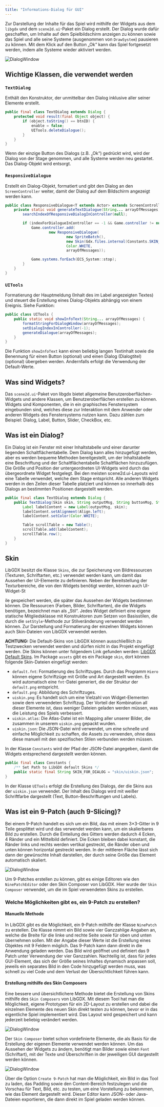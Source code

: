 ```yaml
---
title: "Informations-Dialog für GUI"
---
```


Zur Darstellung der Inhalte für das Spiel wird mithilfe der Widgets aus dem `libgdx` und dem `scene2d.ui`-Paket ein Dialog erstellt. Der Dialog wurde dafür geschaffen, um Inhalte auf dem Spielbildschirm anzeigen zu können sowie das Spiel und alle seine Systeme (ausgenommen von `DrawSystem`) pausieren zu können. Mit dem Klick auf den Button „Ok“ kann das Spiel fortgesetzt werden, indem alle Systeme wieder aktiviert werden.

![DialogWindow](img/text_dialog.png)

## Wichtige Klassen, die verwendet werden

### `TextDialog`

Enthält den Konstruktor, der unmittelbar den Dialog inklusive aller seiner Elemente erstellt.

```java
public final class TextDialog extends Dialog {
    protected void result(final Object object) {
        if (object.toString() == btnID) {
            enable = false;
            UITools.deleteDialogue();
        }
    }
}
```

Wenn der einzige Button des Dialogs (z.B. „Ok“) gedrückt wird, wird der Dialog von der Stage genommen, und alle Systeme werden neu gestartet. Das Dialog-Objekt wird entsorgt.

### `ResponsiveDialogue`

Erstellt ein Dialog-Objekt, formatiert und gibt den Dialog an den `ScreenController` weiter, damit der Dialog auf dem Bildschirm angezeigt werden kann.

```java
public class ResponsiveDialogue<T extends Actor> extends ScreenController<T> {
    private static void generateTextDialogue(String... arrayOfMessages) {
        searchIndexOfResponsiveDialogInController(null);

        if (indexForDialogueInController == -1 && Game.controller != null && Game.systems != null) {
            Game.controller.add(
                    new ResponsiveDialogue(
                            new SpriteBatch(),
                            new Skin(Gdx.files.internal(Constants.SKIN_FOR_DIALOG)),
                            Color.WHITE,
                            arrayOfMessages));

            Game.systems.forEach(ECS_System::stop);
        }
    }
}
```

### `UITools`

Formatierung der Hauptmeldung (Inhalt des im Label angezeigten Textes) und steuert die Erstellung eines Dialog-Objekts abhängig von einem Ereignis. Siehe Funktion:

```java
public class UITools {
    public static void showInfoText(String... arrayOfMessages) {
        formatStringForDialogWindow(arrayOfMessages);
        setDialogIndexInController(-1);
        generateDialogue(arrayOfMessages);
    }
}
```

Die Funktion `showInfoText` kann einen beliebig langen Textinhalt sowie die Benennung für einen Button (optional) und einen Dialog (Dialogtitel) (optional) übergeben werden. Andernfalls erfolgt die Verwendung der Default-Werte.

## Was sind Widgets?

Das `scene2d.ui`-Paket von libgdx bietet allgemeine Benutzeroberflächen-Widgets und andere Klassen, um Benutzeroberflächen erstellen zu können. Widgets sind Komponenten, die in ein graphisches Fenstersystem eingebunden sind, welches diese zur Interaktion mit dem Anwender oder anderen Widgets des Fenstersystems nutzen kann. Dazu zählen zum Beispiel: Dialog, Label, Button, Slider, CheckBox, etc.

## Was ist ein Dialog?

Ein Dialog ist ein Fenster mit einer Inhaltstabelle und einer darunter liegenden Schaltflächentabelle. Dem Dialog kann alles hinzugefügt werden, aber es werden bequeme Methoden bereitgestellt, um der Inhaltstabelle eine Beschriftung und der Schaltflächentabelle Schaltflächen hinzuzufügen. Die Größe und Position der untergeordneten UI-Widgets wird durch das übergeordnete Widget festgelegt. Bei den meisten scene2d.ui-Layouts wird eine Tabelle verwendet, welche dem Stage entspricht. Alle anderen Widgets werden in den Zeilen dieser Tabelle platziert und können so innerhalb des Dialogs an bestimmten Positionen dargestellt werden.

```java
public final class TextDialog extends Dialog {
    public TextDialog(Skin skin, String outputMsg, String buttonMsg, String title) {
        Label labelContent = new Label(outputMsg, skin);
        labelContent.setAlignment(Align.left);
        labelContent.setColor(Color.WHITE);

        Table scrollTable = new Table();
        scrollTable.add(labelContent);
        scrollTable.row();
    }
}
```

## Skin

LibGDX besitzt die Klasse `Skins`, die zur Speicherung von Bildressourcen (Texturen, Schriftarten, etc.) verwendet werden kann, um damit das Aussehen der UI-Elemente zu definieren. Neben der Bereitstellung der Texturbereiche, die von den Widgets benötigt werden, können auch UI-Widget-St

ile gespeichert werden, die später das Aussehen der Widgets bestimmen können. Die Ressourcen (Farben, Bilder, Schriftarten), die die Widgets benötigen, bezeichnet man als „Stil“. Jedes Widget definiert eine eigene statische Mitgliedsklasse mit Konstruktoren zum Setzen von Basisstilen, die durch die `setStyle`-Methode zur Stilveränderung verwendet werden können. Zur Darstellung und Formatierung der einzelnen Widgets können auch Skin-Dateien von LibGDX verwendet werden.

**ACHTUNG:** Die Default-Skins von LibGDX können ausschließlich zu Testzwecken verwendet werden und dürfen nicht in das Projekt eingefügt werden. Die Skins können unter folgendem Link gefunden werden: [LibGDX Default Skins](https://github.com/libgdx/libgdx/tree/master/extensions/gdx-tools/assets). Im Package `assets` gibt es ein Package `skin`, dort können folgende Skin-Dateien eingefügt werden:

- `default.fnt`: Formatierung des Schriftzuges. Durch das Programm `Hiero` können eigene Schriftzüge mit Größe und Art dargestellt werden. Es wird automatisch eine `fnt`-Datei generiert, die der Struktur der `default.png` entspricht.
- `default.png`: Abbildung des Schriftzuges.
- `uiskin.png`: Es handelt sich um eine Vielzahl von Widget-Elementen sowie dem verwendeten Schriftzug. Der Vorteil der Kombination all dieser Elemente ist, dass weniger Dateien geladen werden müssen, was die Leistung des Spiels verbessert.
- `uiskin.atlas`: Die Atlas-Datei ist ein Mapping aller unserer Bilder, die zusammen in unserem `uiskin.png` gepackt wurden.
- `uiskin.json`: Die JSON-Datei wird verwendet, um eine schnelle und einfache Möglichkeit zu schaffen, die Assets zu verwenden, ohne dass diese manuell mit den spezifischen Stilen verbunden werden müssen.

In der Klasse `Constants` wird der Pfad der JSON-Datei angegeben, damit die Widgets entsprechend dargestellt werden können.

```java
public final class Constants {
    /** Set Path to LibGDX default Skins */
    public static final String SKIN_FOR_DIALOG = "skin/uiskin.json";
}
```

In der Klasse `UITools` erfolgt die Erstellung des Dialogs, der die Skins aus der `uiskin.json` verwendet. Der Inhalt des Dialogs wird mit weißer Schriftfarbe dargestellt (Text, Button-Beschriftungen und Labels).

## Was ist ein 9-Patch (auch 9-Slicing)?

Bei einem 9-Patch handelt es sich um ein Bild, das mit einem 3×3-Gitter in 9 Teile gesplittet wird und das verwendet werden kann, um ein skalierbares Bild zu erstellen. Durch die Einteilung des Gitters werden dadurch 4 Ecken, 4 Ränder und ein Mittelbild definiert. Die Ecken bleiben dabei konstant, die Ränder links und rechts werden vertikal gestreckt, die Ränder oben und unten können horizontal gestreckt werden. In der mittleren Fläche lässt sich dann der gewünschte Inhalt darstellen, der durch seine Größe das Element automatisch skaliert.

![DialogWindow](img/nine_patch.png)

Um 9-Patches erstellen zu können, gibt es einige Editoren wie den `NinePatchEditor` oder den Skin Composer von LibGDX. Hier wurde der `Skin Composer` verwendet, um die im Spiel verwendeten Skins zu erstellen.

### Welche Möglichkeiten gibt es, ein 9-Patch zu erstellen?

#### Manuelle Methode

In LibGDX gibt es die Möglichkeit, ein 9-Patch mithilfe der Klasse `NinePatch` zu erstellen. Die Klasse nimmt ein Bild sowie vier Ganzzahlige Angaben an, welche die Breite für die linke und rechte Seite sowie für oben und unten übernehmen sollen. Mit der Angabe dieser Werte ist die Erstellung eines Objektes mit 9 Feldern möglich. Das 9-Patch kann dann direkt in die Anwendung geladen werden. Das Bild wird geöffnet und definiert das 9 Patch unter Verwendung der vier Ganzzahlen. Nachteilig ist, dass für jedes GUI-Element, das sich der Größe seines Inhaltes dynamisch anpassen soll, jeweils ein separates Bild in den Code hinzugefügt werden muss, was schnell zu viel Code und dem Verlust der Übersichtlichkeit führen kann.

#### Erstellung mithilfe des Skin Composers

Eine bessere und übersichtlichere Methode bietet die Erstellung von Skins mithilfe des `Skin Composers` von LibGDX. Mit diesem Tool hat man die Möglichkeit, eigene Prototypen für ein 2D-Layout zu erstellen und dabei die einzelnen Elemente des neuen Skin direkt testen zu können, bevor er in das eigentliche Spiel implementiert wird. Das Layout wird gespeichert und kann jederzeit beliebig verändert werden.

![DialogWindow](img/skin_composer.png)

Der `Skin Composer` bietet schon vordefinierte Elemente, die als Basis für die Erstellung der eigenen Elemente verwendet werden können. Um das Aussehen der Widgets zu ändern, benötigt man Bilder sowie einen `Font` (Schriftart), mit der Texte und Überschriften in der jeweiligen GUI dargestellt werden können.

![DialogWindow](img/create_nine_patch.png)

Über die Option `Create 9-Patch` hat man die Möglichkeit, ein Bild in das Tool zu laden, das Padding sowie den Content-Bereich festzulegen und die Vorschau für Text, Bild, etc. zu testen, um eine Vorstellung zu bekommen, wie das Element dargestellt wird. Dieser Editor kann JSON- oder Java-Dateien exportieren, die dann direkt im Spiel geladen werden können.
